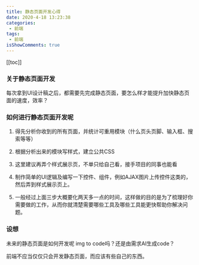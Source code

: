 ```yaml
---
title: 静态页面开发心得
date: 2020-4-18 13:23:38
categories:
 - 前端
tags:
 - 前端
isShowComments: true
---
```


[[toc]]
### 关于静态页面开发

每次拿到UI设计稿之后，都需要先完成静态页面，要怎么样才能提升加快静态页面的速度，效率？

### 如何进行静态页面开发呢

1. 得先分析你收到的所有页面，并统计可重用模块（什么页头页脚、输入框、搜索等等）  

2. 根据分析出来的模块写样式，建立公共CSS

3. 这里建议再弄个样式展示页，不单只给自己看，接手项目的同事也能看

4. 制作简单的UI逻辑及编写一下控件、组件，例如AJAX图片上传控件这类的，然后弄到样式展示页上。

5. 一般经过上面三步大概要化两天多一点的时间，这样做的目的是为了梳理好你需要做的工作，从而你就清楚需要哪些工具及哪些工具能更快帮助你解决问题。

### 设想

未来的静态页面是如何开发呢 img to code吗？还是由需求AI生成code？  

前端不应当仅仅只会开发静态页面，而应该有些自己的东西。


